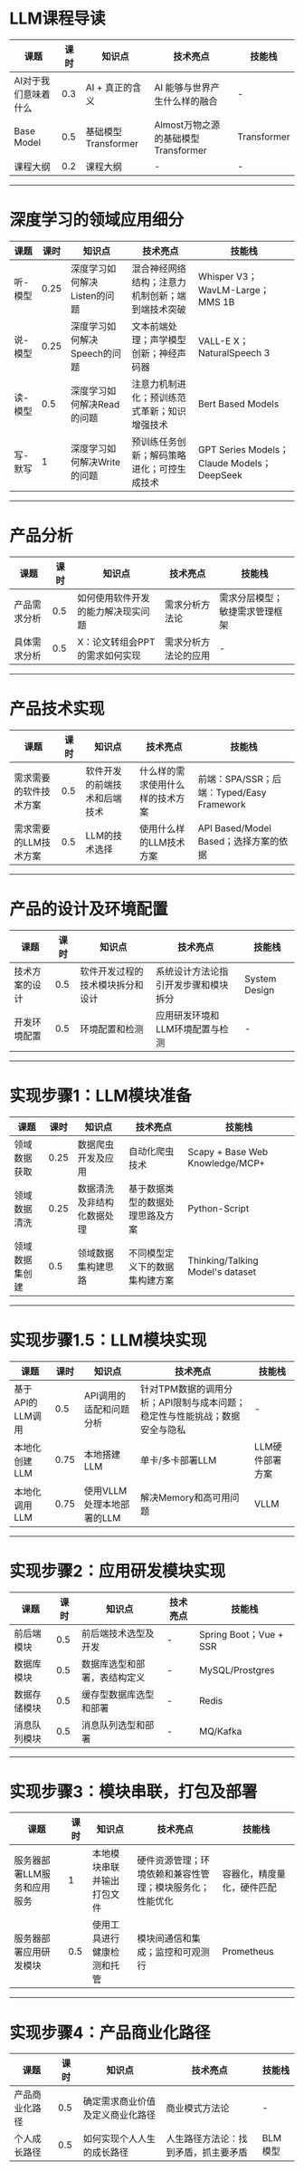 # LLM课程导读

| 课题                              | 课时 | 知识点                      | 技术亮点                          | 技能栈        |
|-----------------------------------|------|-----------------------------|-----------------------------------|---------------|
| AI对于我们意味着什么             | 0.3  | AI + 真正的含义             | AI 能够与世界产生什么样的融合     | -             |
| Base Model                        | 0.5  | 基础模型Transformer         | Almost万物之源的基础模型 Transformer | Transformer    |
| 课程大纲                          | 0.2  | 课程大纲                     | -                                 | -             |

---

# 深度学习的领域应用细分

| 课题      | 课时 | 知识点                      | 技术亮点                          | 技能栈                          |
|-----------|------|-----------------------------|-----------------------------------|---------------------------------|
| 听-模型   | 0.25 | 深度学习如何解决Listen的问题 | 混合神经网络结构；注意力机制创新；端到端技术突破 | Whisper V3；WavLM-Large；MMS 1B |
| 说-模型   | 0.25 | 深度学习如何解决Speech的问题 | 文本前端处理；声学模型创新；神经声码器       | VALL-E X；NaturalSpeech 3      |
| 读-模型   | 0.5  | 深度学习如何解决Read的问题   | 注意力机制进化；预训练范式革新；知识增强技术 | Bert Based Models              |
| 写-默写   | 1    | 深度学习如何解决Write的问题  | 预训练任务创新；解码策略进化；可控生成技术 | GPT Series Models；Claude Models；DeepSeek |

---

# 产品分析

| 课题                | 课时 | 知识点                              | 技术亮点                  | 技能栈                    |
|---------------------|------|-------------------------------------|---------------------------|---------------------------|
| 产品需求分析        | 0.5  | 如何使用软件开发的能力解决现实问题 | 需求分析方法论            | 需求分层模型；敏捷需求管理框架 |
| 具体需求分析        | 0.5  | X：论文转组会PPT的需求如何实现      | 需求分析方法论的应用      | -                         |

---

# 产品技术实现

| 课题                        | 课时 | 知识点                              | 技术亮点                          | 技能栈                                  |
|-----------------------------|------|-------------------------------------|-----------------------------------|-----------------------------------------|
| 需求需要的软件技术方案      | 0.5  | 软件开发的前端技术和后端技术        | 什么样的需求使用什么样的技术方案  | 前端：SPA/SSR；后端：Typed/Easy Framework |
| 需求需要的LLM技术方案        | 0.5  | LLM的技术选择                       | 使用什么样的LLM技术方案           | API Based/Model Based；选择方案的依据     |

---

# 产品的设计及环境配置

| 课题                        | 课时 | 知识点                              | 技术亮点                  | 技能栈          |
|-----------------------------|------|-------------------------------------|---------------------------|-----------------|
| 技术方案的设计          | 0.5  | 软件开发过程的技术模块拆分和设计    | 系统设计方法论指引开发步骤和模块拆分            | System Design   |
| 开发环境配置                | 0.5  | 环境配置和检测                      | 应用研发环境和LLM环境配置与检测                         | -               |

---

# 实现步骤1：LLM模块准备

| 课题                | 课时 | 知识点                      | 技术亮点                          | 技能栈                  |
|---------------------|------|-----------------------------|-----------------------------------|-------------------------|
| 领域数据获取        | 0.25 | 数据爬虫开发及应用          | 自动化爬虫技术                    | Scapy + Base Web Knowledge/MCP+ |
| 领域数据清洗        | 0.25 | 数据清洗及非结构化数据处理  | 基于数据类型的数据处理思路及方案  | Python-Script                       |
| 领域数据集创建      | 0.5  | 领域数据集构建思路          | 不同模型定义下的数据集构建方案    | Thinking/Talking Model's dataset  |

---

# 实现步骤1.5：LLM模块实现

| 课题                | 课时 | 知识点                      | 技术亮点                          | 技能栈              |
|---------------------|------|-----------------------------|-----------------------------------|---------------------|
| 基于API的LLM调用    | 0.5  | API调用的适配和问题分析     | 针对TPM数据的调用分析；API限制与成本问题；稳定性与性能挑战；数据安全与隐私            | -                   |
| 本地化创建LLM       | 0.75 | 本地搭建LLM                 | 单卡/多卡部署LLM                  | LLM硬件部署方案     |
| 本地化调用LLM       | 0.75 | 使用VLLM处理本地部署的LLM   | 解决Memory和高可用问题            | VLLM                |

---

# 实现步骤2：应用研发模块实现

| 课题                | 课时 | 知识点                      | 技术亮点 | 技能栈            |
|---------------------|------|-----------------------------|----------|-------------------|
| 前后端模块          | 0.5  | 前后端技术选型及开发        | -        | Spring Boot；Vue + SSR |
| 数据库模块          | 0.5  | 数据库选型和部署，表结构定义 | -        | MySQL/Prostgres   |
| 数据存储模块        | 0.5  | 缓存型数据库选型和部署      | -        | Redis             |
| 消息队列模块        | 0.5  | 消息队列选型和部署          | -        | MQ/Kafka          |

---

# 实现步骤3：模块串联，打包及部署

| 课题                                | 课时 | 知识点                                      | 技术亮点 | 技能栈 |
|-------------------------------------|------|---------------------------------------------|----------|--------|
| 服务器部署LLM服务和应用服务         | 1    | 本地模块串联并输出打包文件                  | 硬件资源管理；环境依赖和兼容性管理；模块服务化；性能优化       |容器化，精度量化，硬件匹配     |
| 服务器部署应用研发模块              | 0.5  | 使用工具进行健康检测和托管                  | 模块间通信和集成；监控和可观测行        | Prometheus     |

---

# 实现步骤4：产品商业化路径

| 课题                        | 课时 | 知识点                              | 技术亮点          | 技能栈        |
|-----------------------------|------|-------------------------------------|-------------------|---------------|
| 产品商业化路径              | 0.5  | 确定需求商业价值及定义商业化路径    | 商业模式方法论    | -             |
| 个人成长路径| 0.5|如何实现个人人生的成长路径|人生路径方法论：找到矛盾，抓主要矛盾|BLM模型| -

